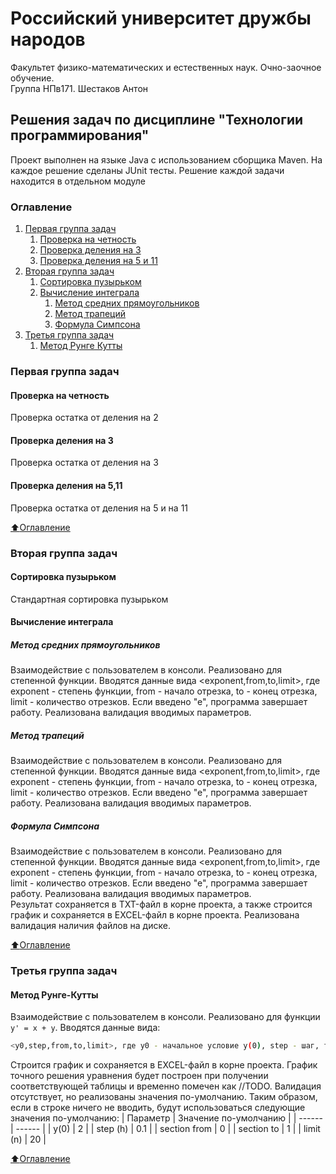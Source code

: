 # Российский университет дружбы народов
Факультет физико-математических и естественных наук. Очно-заочное обучение.  
Группа НПв171. Шестаков Антон

## Решения задач по дисциплине "Технологии программирования"
Проект выполнен на языке Java с использованием сборщика Maven. На каждое решение сделаны JUnit тесты. Решение каждой задачи находится в отдельном модуле

### Оглавление

1. [Первая группа задач](#Первая-группа-задач)
    1. [Проверка на четность](#Проверка-на-четность)
    2. [Проверка деления на 3](#Проверка-деления-на-3)
    3. [Проверка деления на 5 и 11](#Проверка-деления-на-5-и-11)
2. [Вторая группа задач](#Вторая-группа-задач)
    1. [Сортировка пузырьком](#Сортировка-пузырьком)
    2. [Вычисление интеграла](#Вычисление-интеграла)
        1. [Метод средних прямоугольников](#Метод-средних-прямоугольников)
        2. [Метод трапеций](#Метод-трапеций)
        3. [Формула Симпсона](#Формула-Симпсона)
3. [Третья группа задач](#Третья-группа-задач)
    1. [Метод Рунге Кутты](#Метод-Рунге-Кутты)

### Первая группа задач

#### Проверка на четность
Проверка остатка от деления на 2

#### Проверка деления на 3
Проверка остатка от деления на 3

#### Проверка деления на 5,11
Проверка остатка от деления на 5 и на 11

[:arrow_up:Оглавление](#Оглавление)

### Вторая группа задач

#### Сортировка пузырьком
Стандартная сортировка пузырьком

#### Вычисление интеграла

##### Метод средних прямоугольников
Взаимодействие с пользователем в консоли. Реализовано для степенной функции. Вводятся данные вида <exponent,from,to,limit>, где exponent - степень функции, from - начало отрезка, to - конец отрезка, limit - количество отрезков. Если введено "е", программа завершает работу. Реализована валидация вводимых параметров.

##### Метод трапеций
Взаимодействие с пользователем в консоли. Реализовано для степенной функции. Вводятся данные вида <exponent,from,to,limit>, где exponent - степень функции, from - начало отрезка, to - конец отрезка, limit - количество отрезков. Если введено "е", программа завершает работу. Реализована валидация вводимых параметров.

##### Формула Симпсона
Взаимодействие с пользователем в консоли. Реализовано для степенной функции. Вводятся данные вида <exponent,from,to,limit>, где exponent - степень функции, from - начало отрезка, to - конец отрезка, limit - количество отрезков. Если введено "е", программа завершает работу. Реализована валидация вводимых параметров.  
Результат сохраняется в TXT-файл в корне проекта, а также строится график и сохраняется в EXCEL-файл в корне проекта. Реализована валидация наличия файлов на диске.

[:arrow_up:Оглавление](#Оглавление)

### Третья группа задач

#### Метод Рунге-Кутты
Взаимодействие с пользователем в консоли. Реализовано для функции `y' = x + y`.
Вводятся данные вида:
```sh
<y0,step,from,to,limit>, где y0 - начальное условие y(0), step - шаг, from - начало отрезка, to - конец отрезка, limit - количество отрезков. Если введено "е", программа завершает работу. Реализована валидация вводимых параметров.
```
Cтроится график и сохраняется в EXCEL-файл в корне проекта. График точного решения уравнения будет построен при получении соответствующей таблицы и временно помечен как //TODO.
Валидация отсутствует, но реализованы значения по-умолчанию. Таким образом, если в строке ничего не вводить, будут использоваться следующие значения по-умолчанию:
| Параметр | Значение по-умолчанию |
| ------ | ------ |
| y(0) | 2 |
| step (h) | 0.1 |
| section from | 0 |
| section to | 1 |
| limit (n) | 20 |

[:arrow_up:Оглавление](#Оглавление)
